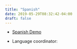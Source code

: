 ```yaml
---
title: "Spanish"
date: 2019-05-29T08:32:42-04:00
draft: false
---
```

* [Spanish Demo](http://demo.webwork.rochester.edu/webwork2/spanish_language_course/)

<!--more--> 

* Language coordinator: 


